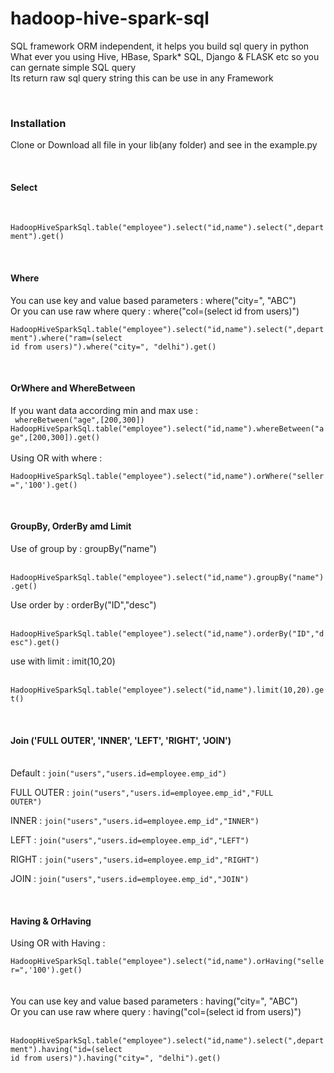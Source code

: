 # hadoop-hive-spark-sql
SQL framework ORM independent, it helps you build sql query in python<br/>
What ever you using Hive, HBase, Spark* SQL, Django & FLASK etc so you can gernate simple SQL query<br/>
Its return raw sql query string this can be use in any Framework<br/>

<br/><h3>Installation</h3>
Clone or Download all file in your lib(any folder) and see in the example.py 



<!--New Section **************************-->
<br/><h4>Select</h4>
<br/>
<code>
HadoopHiveSparkSql.table("employee").select("id,name").select(",department").get()
</code>



<!--New Section **************************-->
<br/><h4>Where</h4>
You can use key and value based parameters : where("city=", "ABC")<br>
Or you can use raw where query : 
where("col=(select id from users)")
<br/>
<code>
HadoopHiveSparkSql.table("employee").select("id,name").select(",department").where("ram=(select id from users)").where("city=", "delhi").get()
</code>

<!--New Section **************************-->
<br/><h4>OrWhere and WhereBetween</h4>
If you want data according min and max  use : <br/>
<code>
whereBetween("age",[200,300]) 
HadoopHiveSparkSql.table("employee").select("id,name").whereBetween("age",[200,300]).get()
</code><br/>
Using OR with where :<br>
<code>
HadoopHiveSparkSql.table("employee").select("id,name").orWhere("seller=",'100').get()
</code>


<!--New Section **************************-->
<br/><h4>GroupBy, OrderBy amd Limit
</h4>
Use of group by : groupBy("name")

<br><code>HadoopHiveSparkSql.table("employee").select("id,name").groupBy("name").get()</code>

Use order by : orderBy("ID","desc") 

<br><code>HadoopHiveSparkSql.table("employee").select("id,name").orderBy("ID","desc").get()</code>

use with limit : imit(10,20)

<br><code>HadoopHiveSparkSql.table("employee").select("id,name").limit(10,20).get()</code>


<!--New Section **************************-->
<br/><h4>Join ('FULL OUTER', 'INNER', 'LEFT', 'RIGHT', 'JOIN')</h4><br/>
Default : <code>join("users","users.id=employee.emp_id")</code><br/>

FULL OUTER : <code>join("users","users.id=employee.emp_id","FULL OUTER")</code><br/>

INNER : <code>join("users","users.id=employee.emp_id","INNER")</code><br/>

LEFT : <code>join("users","users.id=employee.emp_id","LEFT")</code><br/>

RIGHT : <code>join("users","users.id=employee.emp_id","RIGHT")</code><br/>

JOIN : <code>join("users","users.id=employee.emp_id","JOIN")</code><br/>


<!--New Section **************************-->
<br/><h4>Having & OrHaving</h4>
Using OR with Having :<br>
<code>
HadoopHiveSparkSql.table("employee").select("id,name").orHaving("seller=",'100').get()
</code><br><br/>
You can use key and value based parameters : having("city=", "ABC")<br>
Or you can use raw where query : having("col=(select id from users)")<br/>
<br/>
<code>
HadoopHiveSparkSql.table("employee").select("id,name").select(",department").having("id=(select id from users)").having("city=", "delhi").get()
</code>


<!--New Section **************************
<br/><h4>____________</h4>
---------------------------------------------
<br/>
<code>
print(HadoopHiveSparkSql.table("employee")
     .select("id,name")
     .select(",department")
     .where("ram=(select id from users)")
     .where("city=", "delhi")
     .orWhere("seller=",'100')
     .orWhere("brand=",'rock')
     .whereBetween("age",[200,300])
     .join("users","users.id=employee.emp_id","left")
     .join("cars","cars.id=employee.emp_id")
     .groupBy("name")
     .orderBy("ID","desc")
     .limit(10,20).get())
</code>-->